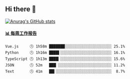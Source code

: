 ## Hi there 👋

[![Anurag's GitHub stats](https://github-readme-stats-orilights.vercel.app/api?username=orilights)](https://github.com/anuraghazra/github-readme-stats)

<!--
**OriLight152/OriLight152** is a ✨ _special_ ✨ repository because its `README.md` (this file) appears on your GitHub profile.

Here are some ideas to get you started:

- 🔭 I’m currently working on ...
- 🌱 I’m currently learning ...
- 👯 I’m looking to collaborate on ...
- 🤔 I’m looking for help with ...
- 💬 Ask me about ...
- 📫 How to reach me: ...
- 😄 Pronouns: ...
- ⚡ Fun fact: ...
-->

<!-- waka-box start -->
#### <a href="https://gist.github.com/92c8d5b388768c10efcba86e82b7c4fb" target="_blank">📊 每周工作报告</a>
```text
Vue.js     🕓 1h58m ███████░░░░░░░░░░░░░░░░░░░░░ 25.1%
Python     🕓 1h16m ████▌░░░░░░░░░░░░░░░░░░░░░░░ 16.1%
TypeScript 🕓 1h13m ████▎░░░░░░░░░░░░░░░░░░░░░░░ 15.6%
JSON       🕓 52m   ███▏░░░░░░░░░░░░░░░░░░░░░░░░ 11.2%
Text       🕓 41m   ██▍░░░░░░░░░░░░░░░░░░░░░░░░░  8.7%
```
<!-- Powered by https://github.com/journey-ad/waka-box-go . -->
<!-- waka-box end -->
